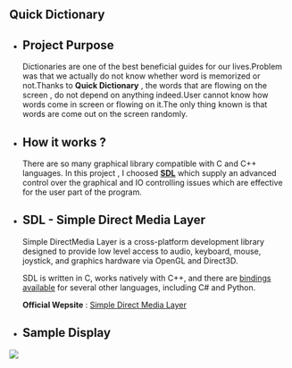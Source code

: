 ## Quick Dictionary

* ## Project Purpose
    Dictionaries are one of the best beneficial guides for our lives.Problem was that we actually do not know whether word is memorized or not.Thanks to <b>Quick Dictionary</b> , the words that are flowing on the screen , do not depend on anything indeed.User cannot know how words come in screen or flowing on it.The only thing known is that words are come out on the screen randomly.

* ## How it works ?

    There are so many graphical library compatible with C and C++ languages. In this project , I choosed **[SDL](https://www.libsdl.org/)** which supply an advanced control over the graphical and IO controlling issues which are effective for the user part of the program.

* ## SDL - Simple Direct Media Layer 

    Simple DirectMedia Layer is a cross-platform development library designed to provide low level access to audio, keyboard, mouse, joystick, and graphics hardware via OpenGL and Direct3D.

    SDL is written in C, works natively with C++, and there are [bindings available](https://www.libsdl.org/languages.php) for several other languages, including C# and Python. 

    __Official Wepsite__ : [Simple Direct Media Layer](https://www.libsdl.org/)

* ## Sample Display
<img src="https://media.giphy.com/media/l1b20BNxRoGKaYzYSY/giphy.gif" widht=500/>
